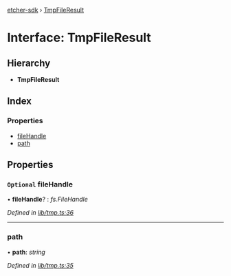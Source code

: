 [etcher-sdk](../README.md) › [TmpFileResult](tmpfileresult.md)

# Interface: TmpFileResult

## Hierarchy

* **TmpFileResult**

## Index

### Properties

* [fileHandle](tmpfileresult.md#optional-filehandle)
* [path](tmpfileresult.md#path)

## Properties

### `Optional` fileHandle

• **fileHandle**? : *fs.FileHandle*

*Defined in [lib/tmp.ts:36](https://github.com/balena-io-modules/etcher-sdk/blob/d8a6f65/lib/tmp.ts#L36)*

___

###  path

• **path**: *string*

*Defined in [lib/tmp.ts:35](https://github.com/balena-io-modules/etcher-sdk/blob/d8a6f65/lib/tmp.ts#L35)*
